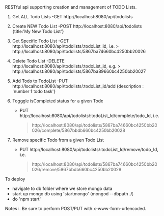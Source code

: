 RESTful api supporting creation and management of TODO Lists.


1. Get ALL Todo Lists
    -GET http://localhost:8080/api/todolists

2. Create NEW Todo List
    -POST http://localhost:8080/api/todolists
        {title:'My New Todo List'}

3. Get Specific Todo List
    -GET http://localhost:8080/api/todolists/:todoList_id, i.e.
        > http://localhost:8080/api/todolists/5867ba74660bc4250bb20026

4. Delete Todo List
    -DELETE http://localhost:8080/api/todolists/:todoList_id, e.g.
        > http://localhost:8080/api/todolists/5867ba89660bc4250bb20027

5. Add Todo to TodoList
    -PUT http://localhost:8080/api/todolists/:todoList_id/add
        {description : 'number 1 todo task'}

6. Togggle isCompleted status for a given Todo
    - PUT http://localhost:8080/api/todolists/:todoList_Id/complete/todo_Id, i.e.
        > http://localhost:8080/api/todolists/5867ba74660bc4250bb20026/complete/5867bbdb660bc4250bb20028
7. Remove specific Todo from a given Todo List
    - PUT http://localhost:8080/api/todolists/:todoList_Id/remove/todo_Id, i.e.
        > http://localhost:8080/api/todolists/5867ba74660bc4250bb20026/remove/5867bbdb660bc4250bb20028


To deploy
- navigate to db folder where we store mongo data
- start up mongo db using 'startmongo' (mongod --dbpath ./)
- do 'npm start'

Notes
i. Be sure to perform POST/PUT with x-www-form-urlencoded.
